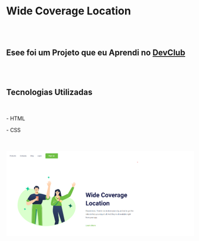 <h1>Wide Coverage Location</h1>
<br>
<br>
<h2>Esee foi um Projeto que eu Aprendi no <a href="https://rodolfomori.com.br/devclub">DevClub</a></h2>
<br>
<br>
<h2>Tecnologias Utilizadas</h2>
<br>
 <p>- HTML</p>
 <p>- CSS</p>
 <br>
 <br>

 <img src="https://github.com/philippebonfati/meu-Projeto-Responsivo-2/blob/master/foto-26.png?raw=true"/>
 
